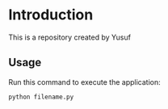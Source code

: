 # Introduction

This is a repository created by Yusuf

## Usage

Run this command to execute the application:

`python filename.py`
